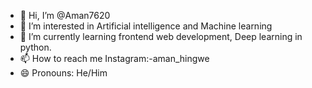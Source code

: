 - 👋 Hi, I’m @Aman7620
- 👀 I’m interested in Artificial intelligence and Machine learning
- 🌱 I’m currently learning frontend web development, Deep learning in python.
- 📫 How to reach me Instagram:-aman_hingwe
- 😄 Pronouns: He/Him

<!---
Aman7620/Aman7620 is a ✨ special ✨ repository because its `README.md` (this file) appears on your GitHub profile.
You can click the Preview link to take a look at your changes.
--->
